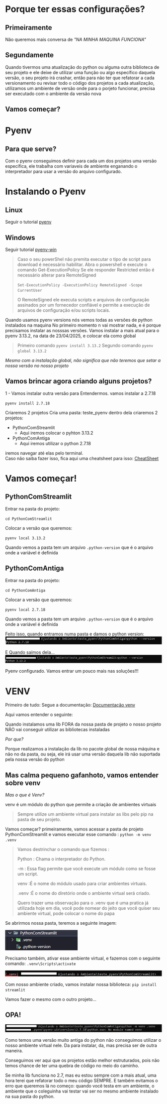 # Porque ter essas configurações? 
## Primeiramente 
Não queremos mais conversa de *"NA MINHA MAQUINA FUNCIONA"* 

## Segundamente
Quando tivermos uma atualização do python ou alguma outra biblioteca de seu projeto e ele deixe de utilizar uma função ou algo específico daquela versão, o seu projeto irá crashar, então para não ter que refatorar a cada versionamento ou revisar todo o código dos projetos a cada atualização, utilizamos um ambiente de versão onde para o porjeto funcionar, precisa ser executado com o ambiente da versão nova 

## Vamos começar? 

# Pyenv
## Para que serve?
Com  o pyenv conseguimos definir para cada um dos projetos uma versão específica, ele trabalha com variaveis de ambiente enganando o interpretador para usar a versão do arquivo configurado.

# Instalando o Pyenv

## Linux
Seguir o tutorial [pyenv](https://github.com/pyenv/pyenv)
## Windows
Seguir tutorial [pyenv-win](https://github.com/pyenv-win/pyenv-win)

>Caso o seu powerShel não premita executar o tipo de script para download é necessário habilitar. 
>Abra o powershell e execute o comando Get-ExecutionPolicy
>Se  ele responder Restricted então é necessário alterar para RemoteSigned
>
>`Set-ExecutionPolicy -ExecutionPolicy RemoteSigned -Scope CurrentUser`
>
>O RemoteSigned ele executa scripts e arquivos de configuração assinados por um fornecedor confiável e permite a execução de arquivos de configuração e/ou scripts locais.


Quando usamos pyenv versions nós vemos todas as versões de python instalados na maquina
No primeiro momento n vai mostrar nada, e é porque precisamos instalar as nosssas versões.
Vamos instalar a mais atual para o pyenv 3.13.2, na data de 23/04/2025, e colocar ela como global
>Primeiro comando
>`pyenv install 3.13.2`
>Segundo comando
>`pyenv global 3.13.2`

*Mesmo com a instalação global, não significa que não teremos que setar a nossa versão no nosso projeto*

## Vamos brincar agora criando alguns projetos? 
1 - Vamos instalar outra versão para Entendermos. vamos instalar a 2.7.18

`pyenv install 2.7.18`

Criaremos 2 projetos 
Cria uma pasta: teste_pyenv
dentro dela criaremos 2 projetos:
- PythonComStreamlit
    - Aqui iremos colocar o pyhton 3.13.2
- PythonComAntiga
    -  Aqui iremos utilizar o python 2.7.18

iremos navegar até elas pelo terminal.  
Caso não saiba fazer isso, fica aqui uma cheatsheet para isso:
[CheatSheet](https://www.cs.columbia.edu/~sedwards/classes/2015/1102-fall/Command%20Prompt%20Cheatsheet.pdf)

# Vamos começar!
## PythonComStreamlit
Entrar na pasta do projeto: 

`cd PythonComStreamlit`

Colocar a versão que queremos:

`pyenv local 3.13.2`

Quando vemos a pasta tem um arquivo ``.python-version`` que é o arquivo onde a variável é definida

## PythonComAntiga
Entrar na pasta do projeto: 

`cd PythonComAntiga`

Colocar a versão que queremos:

`pyenv local 2.7.18`

Quando vemos a pasta tem um arquivo ``.python-version`` que é o arquivo onde a variável é definida

Feito isso, quando entramos numa pasta e damos o python version:
![2.7.18](2.7.18.png)

E Quando saímos dela... 
![3.13.2](3.13.2.png)

Pyenv configurado. 
Vamos entrar um pouco mais nas soluções!!! 

# VENV
Primeiro de tudo: Segue a documentação: [Documentação venv](https://docs.python.org/pt-br/3/library/venv.html)

Aqui vamos entender o seguinte: 

Quando instalamos uma lib FORA da nossa pasta de projeto o nosso projeto NÃO vai conseguir utilizar as bibliotecas instaladas

*Por que?*

Porque realizamos a instalação da lib no pacote global de nossa máquina e não no da pasta, ou seja, ele irá usar uma versão daquela lib não suportada pela nossa versão do python

## Mas calma pequeno gafanhoto, vamos entender sobre venv
*Mas o que é Venv?*

venv é um módulo do python que permite a criação de ambientes virtuais 

>Sempre utilize um ambiente virtual para instalar as libs pelo pip na pasta de seu projeto.

Vamos começar? 
primeiramente, vamos acessar a pasta  de projeto PythonComStreamlit
e vamos executar esse comando : 
`python -m venv .venv`

>Vamos destrinchar o comando que fizemos : 
> 
>Python : Chama o interpretador do Python.
>
> -m : Essa flag permite que você execute um módulo como se fosse um script.
>
> venv :É o nome do módulo usado para criar ambientes virtuais.
>
> .venv :É o nome do diretório onde o ambiente virtual será criado.
> 
> Quero trazer uma observação para o .venv que é uma pratica já utilizada hoje em dia, você pode nomear do jeito que você quiser seu ambiente virtual, pode colocar o nome do papa

Se abrirmos nossa pasta, teremos a seguinte imagem: 

![criação_enviroment](criação_enviroment.png)

Precisamo também, ativar esse ambiente virtual, e fazemos com o seguinte comando: `.venv\Scripts\activate`

![Enabled_environment](Enabled_environment.png)

Com nosso ambiente criado, vamos instalar nossa biblioteca: 
`pip install streamlit`

Vamos fazer o mesmo com o outro projeto... 

## OPA! 
![error-2.7](error-2.7.png)

Como temos uma versão muito antiga do python não conseguimos utilizar o nosso ambiente virtual nele.
Da para instalar, da, mas precisa ser de outra maneira. 

Conseguimos ver aqui que os projetos estão melhor estruturados, pois não temos chance de ter uma quebra de código no meio do caminho. 

Se minha lib funciona no 2.7, mas eu estou sempre com a mais atual, uma hora terei que refatorar todo o meu código SEMPRE. E também evitamos o erro que queremos lá no começo: quando você testa em um ambiente, o ambiente que o coleguinha vai testar vai ser no mesmo ambiente instalado na sua pasta do python. 